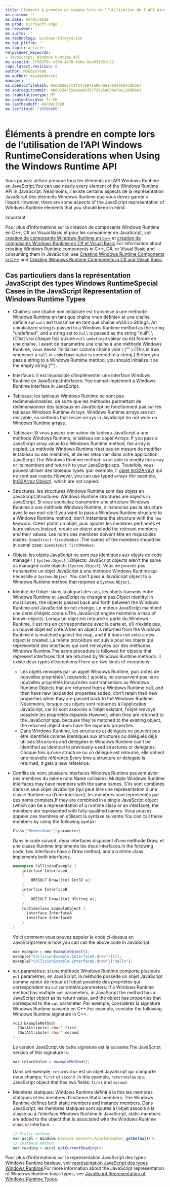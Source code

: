 ```yaml
---
title: Éléments à prendre en compte lors de l’utilisation de l’API Windows Runtime
ms.custom: ''
ms.date: 04/01/2020
ms.prod: microsoft-edge
ms.reviewer: ''
ms.suite: ''
ms.technology: windows-integration
ms.tgt_pltfrm: ''
ms.topic: article
helpviewer_keywords:
- JavaScript, Windows Runtime API
ms.assetid: 2f56d70c-c80d-4876-8e6a-8ae031d31c22
caps.latest.revision: 8
author: MSEdgeTeam
ms.author: msedgedevrel
manager: ''
ms.openlocfilehash: 95b082e27c4f247b841a9540e13bd49bd4c8bd67
ms.sourcegitcommit: 6860234c25a8be863b7f29a54838e78e120dbb62
ms.translationtype: MT
ms.contentlocale: fr-FR
ms.lasthandoff: 04/09/2020
ms.locfileid: "10566660"
---
```

# <span data-ttu-id="568bb-102">Éléments à prendre en compte lors de l’utilisation de l’API Windows Runtime</span><span class="sxs-lookup"><span data-stu-id="568bb-102">Considerations when Using the Windows Runtime API</span></span>  

<span data-ttu-id="568bb-103">Vous pouvez utiliser presque tous les éléments de l’API Windows Runtime en JavaScript.</span><span class="sxs-lookup"><span data-stu-id="568bb-103">You can use nearly every element of the Windows Runtime API in JavaScript.</span></span>  <span data-ttu-id="568bb-104">Néanmoins, il existe certains aspects de la représentation JavaScript des éléments Windows Runtime que vous devez garder à l’esprit.</span><span class="sxs-lookup"><span data-stu-id="568bb-104">However, there are some aspects of the JavaScript representation of Windows Runtime elements that you should keep in mind.</span></span>  

> [!IMPORTANT]
> <span data-ttu-id="568bb-105">Pour plus d’informations sur la création de composants Windows Runtime en C++, C# ou Visual Basic et pour les consommer en JavaScript, voir [création de composants Windows Runtime en c++][WindowsUwpComponentsCreatingCpp] et [création de composants Windows Runtime en C# et Visual Basic][WindowsUwpComponentsCreatingCsharpVb].</span><span class="sxs-lookup"><span data-stu-id="568bb-105">For information about creating Windows Runtime components in C++, C#, or Visual Basic and consuming them in JavaScript, see [Creating Windows Runtime Components in C++][WindowsUwpComponentsCreatingCpp] and [Creating Windows Runtime Components in C# and Visual Basic][WindowsUwpComponentsCreatingCsharpVb].</span></span>  

## <span data-ttu-id="568bb-106">Cas particuliers dans la représentation JavaScript des types Windows Runtime</span><span class="sxs-lookup"><span data-stu-id="568bb-106">Special Cases in the JavaScript Representation of Windows Runtime Types</span></span>  

*   <span data-ttu-id="568bb-107">Chaînes: une chaîne non initialisée est transmise à une méthode Windows Runtime en tant que chaîne «non définie» et une chaîne définie sur `null` est transmise en tant que chaîne «NULL».</span><span class="sxs-lookup"><span data-stu-id="568bb-107">Strings: An uninitialized string is passed to a Windows Runtime method as the string "undefined", and a string set to `null` is passed as the string "null".</span></span>  <span data-ttu-id="568bb-108">\ (C’est vrai chaque fois qu’une `null` `undefined` valeur ou est forcée en une chaîne. \) avant de transmettre une chaîne à une méthode Windows Runtime, vous devez l’initialiser comme chaîne vide \ ("" \).</span><span class="sxs-lookup"><span data-stu-id="568bb-108">\(This is true whenever a `null` or `undefined` value is coerced to a string.\)  Before you pass a string to a Windows Runtime method, you should initialize it as the empty string \(""\).</span></span>  
*   <span data-ttu-id="568bb-109">Interfaces: il est impossible d’implémenter une interface Windows Runtime en JavaScript.</span><span class="sxs-lookup"><span data-stu-id="568bb-109">Interfaces: You cannot implement a Windows Runtime interface in JavaScript.</span></span>  
*   <span data-ttu-id="568bb-110">Tableaux: les tableaux Windows Runtime ne sont pas redimensionnables, de sorte que les méthodes permettant de redimensionner des tableaux en JavaScript ne fonctionnent pas sur les tableaux Windows Runtime.</span><span class="sxs-lookup"><span data-stu-id="568bb-110">Arrays: Windows Runtime arrays are not resizable, so methods that resize arrays in JavaScript do not work on Windows Runtime arrays.</span></span>  
*   <span data-ttu-id="568bb-111">Tableaux: Si vous passez une valeur de tableau JavaScript à une méthode Windows Runtime, le tableau est copié.</span><span class="sxs-lookup"><span data-stu-id="568bb-111">Arrays: If you pass a JavaScript array value to a Windows Runtime method, the array is copied.</span></span>  <span data-ttu-id="568bb-112">La méthode Windows Runtime n’est pas en mesure de modifier le tableau ou ses membres, et de les retourner dans votre application JavaScript.</span><span class="sxs-lookup"><span data-stu-id="568bb-112">The Windows Runtime method is not able to modify the array or its members and return it to your JavaScript app.</span></span>  <span data-ttu-id="568bb-113">Toutefois, vous pouvez utiliser des tableaux typés (par exemple, l' [objet Int32Array][MDNInt32array]\) qui ne sont pas copiés.</span><span class="sxs-lookup"><span data-stu-id="568bb-113">However, you can use typed arrays \(for example, [Int32Array Object][MDNInt32array]\), which are not copied.</span></span>  
*   <span data-ttu-id="568bb-114">Structures: les structures Windows Runtime sont des objets en JavaScript.</span><span class="sxs-lookup"><span data-stu-id="568bb-114">Structures: Windows Runtime structures are objects in JavaScript.</span></span>  <span data-ttu-id="568bb-115">Si vous souhaitez transmettre une structure Windows Runtime à une méthode Windows Runtime, n’instanciez pas la structure avec le `new` mot-clé.</span><span class="sxs-lookup"><span data-stu-id="568bb-115">If you want to pass a Windows Runtime structure to a Windows Runtime method, don't instantiate the structure with the `new` keyword.</span></span>  <span data-ttu-id="568bb-116">Créez plutôt un objet, puis ajoutez les membres pertinents et leurs valeurs.</span><span class="sxs-lookup"><span data-stu-id="568bb-116">Instead, create an object and add the relevant members and their values.</span></span>  <span data-ttu-id="568bb-117">Les noms des membres doivent être en majuscules mixtes: `SomeStruct.firstMember` .</span><span class="sxs-lookup"><span data-stu-id="568bb-117">The names of the members should be in camel case: `SomeStruct.firstMember`.</span></span>  
*   <span data-ttu-id="568bb-118">Objets: les objets JavaScript ne sont pas identiques aux objets de code managé \ ( `System.Object` \).</span><span class="sxs-lookup"><span data-stu-id="568bb-118">Objects: JavaScript objects aren't the same as managed code objects \(`System.Object`\).</span></span>  <span data-ttu-id="568bb-119">Vous ne pouvez pas transmettre un objet JavaScript à une méthode Windows Runtime qui nécessite a `System.Object` .</span><span class="sxs-lookup"><span data-stu-id="568bb-119">You can't pass a JavaScript object to a Windows Runtime method that requires a `System.Object`.</span></span>  
*   <span data-ttu-id="568bb-120">Identité de l’objet: dans la plupart des cas, les objets transmis entre Windows Runtime et JavaScript ne changent pas.</span><span class="sxs-lookup"><span data-stu-id="568bb-120">Object identity: In most cases, the objects passed back and forth between the Windows Runtime and JavaScript do not change.</span></span>  <span data-ttu-id="568bb-121">Le moteur JavaScript maintient une carte d’objets connus.</span><span class="sxs-lookup"><span data-stu-id="568bb-121">The JavaScript engine maintains a map of known objects.</span></span>  <span data-ttu-id="568bb-122">Lorsqu’un objet est retourné à partir du Windows Runtime, il est mis en correspondance avec la carte et, s’il n’existe pas, un nouvel objet est créé.</span><span class="sxs-lookup"><span data-stu-id="568bb-122">When an object is returned from the Windows Runtime it is matched against the map, and if it does not exist a new object is created.</span></span>  <span data-ttu-id="568bb-123">La même procédure est suivie pour les objets qui représentent des interfaces qui sont renvoyées par des méthodes Windows Runtime.</span><span class="sxs-lookup"><span data-stu-id="568bb-123">The same procedure is followed for objects that represent interfaces that are returned by Windows Runtime methods.</span></span>  <span data-ttu-id="568bb-124">Il existe deux types d’exceptions:</span><span class="sxs-lookup"><span data-stu-id="568bb-124">There are two kinds of exceptions:</span></span>  

    *   <span data-ttu-id="568bb-125">Les objets renvoyés par un appel Windows Runtime, puis dotés de nouvelles propriétés \ (expando \) ajoutés, ne conservent pas leurs nouvelles propriétés lorsqu’elles sont transmises au Windows Runtime.</span><span class="sxs-lookup"><span data-stu-id="568bb-125">Objects that are returned from a Windows Runtime call, and then have new \(expando\) properties added, don't retain their new properties when they are passed back to the Windows Runtime.</span></span>  <span data-ttu-id="568bb-126">Néanmoins, lorsque ces objets sont retournés à l’application JavaScript, car ils sont associés à l’objet existant, l’objet renvoyé possède les propriétés expando.</span><span class="sxs-lookup"><span data-stu-id="568bb-126">However, when they are returned to the JavaScript app, because they're matched to the existing object, the returned object does have the expando properties.</span></span>  
    *   <span data-ttu-id="568bb-127">Dans Windows Runtime, les structures et délégués ne peuvent pas être identifiés comme identiques aux structures ou délégués déjà utilisés.</span><span class="sxs-lookup"><span data-stu-id="568bb-127">Structures and delegates in Windows Runtime can't be identified as identical to previously-used structures or delegates.</span></span>  <span data-ttu-id="568bb-128">Chaque fois qu’une structure ou un délégué est retourné, elle obtient une nouvelle référence.</span><span class="sxs-lookup"><span data-stu-id="568bb-128">Every time a structure or delegate is returned, it gets a new reference.</span></span>  

*   <span data-ttu-id="568bb-129">Conflits de nom: plusieurs interfaces Windows Runtime peuvent avoir des membres du même nom.</span><span class="sxs-lookup"><span data-stu-id="568bb-129">Name collisions: Multiple Windows Runtime interfaces may have members with the same names.</span></span>  <span data-ttu-id="568bb-130">S’ils sont combinés dans un seul objet JavaScript (qui peut être une représentation d’une classe Runtime ou d’une interface), les membres sont représentés par des noms complets.</span><span class="sxs-lookup"><span data-stu-id="568bb-130">If they are combined in a single JavaScript object (which can be a representation of a runtime class or an interface), the members are represented with fully-qualified names.</span></span>  <span data-ttu-id="568bb-131">Vous pouvez appeler ces membres en utilisant la syntaxe suivante:</span><span class="sxs-lookup"><span data-stu-id="568bb-131">You can call these members by using the following syntax:</span></span>  
    
    ```cpp
    Class["MemberName"](parameter)
    ```  
    
    <span data-ttu-id="568bb-132">Dans le code suivant, deux interfaces disposent d’une méthode Draw, et une classe Runtime implémente les deux interfaces.</span><span class="sxs-lookup"><span data-stu-id="568bb-132">In the following code, two interfaces have a Draw method, and a runtime class implements both interfaces.</span></span>  
    
    ```cpp
    namespace CollisionExample {
        interface InterfaceA
        {
            HRESULT Draw([in] Int32 a);
        }
        interface InterfaceB
        {
            HRESULT Draw([in] HString a);
        }
        runtimeclass ExampleObject {
          interface InterfaceA
          interface InterfaceB
        }
    }
    ```  
    
    <span data-ttu-id="568bb-133">Voici comment vous pouvez appeler le code ci-dessus en JavaScript.</span><span class="sxs-lookup"><span data-stu-id="568bb-133">Here is how you can call the above code in JavaScript.</span></span>  
    
    ```javascript
    var example = new ExampleObject();
    example["CollisionExample.InterfaceA.draw"](12);
    example["CollisionExample.InterfaceB.draw"]("hello");
    ```  
    
*   `Out` <span data-ttu-id="568bb-134">paramètres: si une méthode Windows Runtime comporte plusieurs `out` paramètres, en JavaScript, la méthode possède un objet JavaScript comme valeur de retour et l’objet possède des propriétés qui correspondent au `out` paramètre.</span><span class="sxs-lookup"><span data-stu-id="568bb-134">parameters: If a Windows Runtime method has multiple `out` parameters, in JavaScript the method has a JavaScript object as its return value, and the object has properties that correspond to the `out` parameter.</span></span>  <span data-ttu-id="568bb-135">Par exemple, considérez la signature Windows Runtime suivante en C++.</span><span class="sxs-lookup"><span data-stu-id="568bb-135">For example, consider the following Windows Runtime signature in C++.</span></span>  
    
    ```cpp
    void ExampleMethod(
      [OutAttribute] char^ first,
      [OutAttribute] char^ second
    )
    ```  
    
    <span data-ttu-id="568bb-136">La version JavaScript de cette signature est la suivante:</span><span class="sxs-lookup"><span data-stu-id="568bb-136">The JavaScript version of this signature is:</span></span>  
    
    ```javascript
    var returnValue = exampleMethod();
    ```  
    
    <span data-ttu-id="568bb-137">Dans cet exemple, `returnValue` est un objet JavaScript qui comporte deux champs: `first` et `second` .</span><span class="sxs-lookup"><span data-stu-id="568bb-137">In this example, `returnValue` is a JavaScript object that has two fields: `first` and `second`.</span></span>  
    
*   <span data-ttu-id="568bb-138">Membres statiques: Windows Runtime définit à la fois les membres statiques et les membres d’instance.</span><span class="sxs-lookup"><span data-stu-id="568bb-138">Static members: The Windows Runtime defines both static members and instance members.</span></span>  <span data-ttu-id="568bb-139">Dans JavaScript, les membres statiques sont ajoutés à l’objet associé à la classe ou à l’interface Windows Runtime.</span><span class="sxs-lookup"><span data-stu-id="568bb-139">In JavaScript, static members are added to the object that is associated with the Windows Runtime class or interface.</span></span>  
    
    ```javascript
    // Static method.
    var accel = Windows.Devices.Sensors.Accelerometer.getDefault();
    // Instance method.
    var reading = accel.getCurrentReading();
    ```  
    
<span data-ttu-id="568bb-140">Pour plus d’informations sur la représentation JavaScript des types Windows Runtime basique, voir [représentation JavaScript des types Windows Runtime][WindowsRuntimeJavascriptTypes].</span><span class="sxs-lookup"><span data-stu-id="568bb-140">For more information about the JavaScript representation of Windows Runtime basic types, see [JavaScript Representation of Windows Runtime Types][WindowsRuntimeJavascriptTypes].</span></span>  

<!-- image links -->  

<!-- links -->  
 
[WindowsRuntimeJavascriptTypes]: /microsoft-edge/windows-runtime/javascript-representation-of-windows-runtime-types "Représentation JavaScript des types Windows Runtime"

[WindowsUwpComponentsCreatingCpp]: /windows/uwp/winrt-components/creating-windows-runtime-components-in-cpp "Composants Windows Runtime avec C++/CX"  
[WindowsUwpComponentsCreatingCsharpVb]: /windows/uwp/winrt-components/creating-windows-runtime-components-in-csharp-and-visual-basic "Composants Windows Runtime avec C# et Visual Basic"  

[MDNInt32array]: https://developer.mozilla.org/docs/Web/JavaScript/Reference/Global_Objects/Int32Array "Int32Array | MDN"  